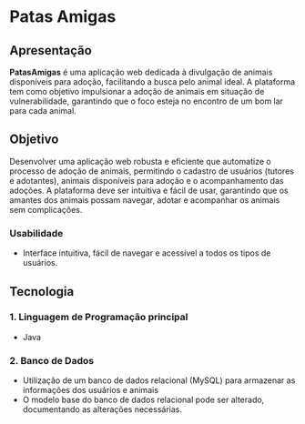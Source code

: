 # Patas Amigas

## Apresentação
**PatasAmigas** é uma aplicação web dedicada à divulgação de animais disponíveis para adoção, facilitando a busca pelo animal ideal. A plataforma tem como objetivo impulsionar a adoção de animais em situação de vulnerabilidade, garantindo que o foco esteja no encontro de um bom lar para cada animal.

## Objetivo
Desenvolver uma aplicação web robusta e eficiente que automatize o processo de adoção de animais, permitindo o cadastro de usuários (tutores e adotantes), animais disponíveis para adoção e o acompanhamento das adoções. A plataforma deve ser intuitiva e fácil de usar, garantindo que os amantes dos animais possam navegar, adotar e acompanhar os animais sem complicações.

### Usabilidade

- Interface intuitiva, fácil de navegar e acessível a todos os tipos de usuários.

## Tecnologia

### 1. Linguagem de Programação principal
- Java

### 2. Banco de Dados
- Utilização de um banco de dados relacional (MySQL) para armazenar as informações dos usuários e animais
- O modelo base do banco de dados relacional pode ser alterado, documentando as alterações necessárias.


